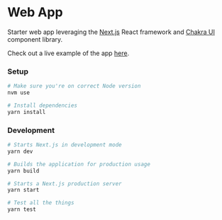 # Web App

Starter web app leveraging the [Next.js](https://nextjs.org/) React framework and [Chakra UI](https://chakra-ui.com/) component library.

Check out a live example of the app [here](https://web-app.seth.now.sh).

### Setup

```bash
# Make sure you're on correct Node version
nvm use

# Install dependencies
yarn install
```

### Development

```bash
# Starts Next.js in development mode
yarn dev

# Builds the application for production usage
yarn build

# Starts a Next.js production server
yarn start

# Test all the things
yarn test
```
